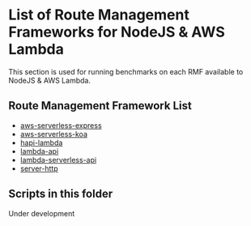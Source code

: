 # List of Route Management Frameworks for NodeJS & AWS Lambda

This section is used for running benchmarks on each RMF available to NodeJS & AWS Lambda.

## Route Management Framework List

- [aws-serverless-express](https://www.npmjs.com/package/aws-serverless-express)
- [aws-serverless-koa](https://www.npmjs.com/package/aws-serverless-koa)
- [hapi-lambda](https://www.npmjs.com/package/hapi-lambda)
- [lambda-api](https://www.npmjs.com/package/lambda-api)
- [lambda-serverless-api](https://www.npmjs.com/package/lambda-serverless-api)
- [server-http](https://www.npmjs.com/package/serverless-http)

## Scripts in this folder

Under development
